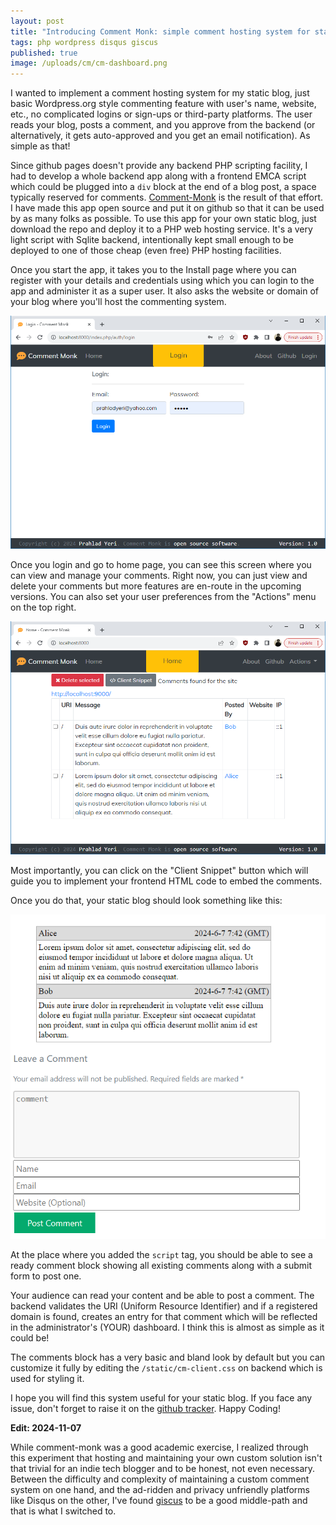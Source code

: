```yaml
---
layout: post
title: "Introducing Comment Monk: simple comment hosting system for static blogs and websites"
tags: php wordpress disqus giscus
published: true
image: /uploads/cm/cm-dashboard.png
---
```


I wanted to implement a comment hosting system for my static blog, just basic Wordpress.org style commenting feature with user's name, website, etc., no complicated logins or sign-ups or third-party platforms. The user reads your blog, posts a comment, and you approve from the backend (or alternatively, it gets auto-approved and you get an email notification). As simple as that!

Since github pages doesn't provide any backend PHP scripting facility, I had to develop a whole backend app along with a frontend EMCA script which could be plugged into a `div` block at the end of a blog post, a space typically reserved for comments. [Comment-Monk](https://github.com/prahladyeri/comment-monk/) is the result of that effort. I have made this app open source and put it on github so that it can be used by as many folks as possible. To use this app for your own static blog, just download the repo and deploy it to a PHP web hosting service. It's a very light script with Sqlite backend, intentionally kept small enough to be deployed to one of those cheap (even free) PHP hosting facilities.

Once you start the app, it takes you to the Install page where you can register with your details and credentials using which you can login to the app and administer it as a super user. It also asks the website or domain of your blog where you'll host the commenting system.

![cm-login](/uploads/cm/cm-login.png)

Once you login and go to home page, you can see this screen where you can view and manage your comments. Right now, you can just view and delete your comments but more features are en-route in the upcoming versions. You can also set your user preferences from the "Actions" menu on the top right.

![cm-dashboard](/uploads/cm/cm-dashboard.png)

Most importantly, you can click on the "Client Snippet" button which will guide you to implement your frontend HTML code to embed the comments.

Once you do that, your static blog should look something like this:

![cm-client](/uploads/cm/cm-client.png)

At the place where you added the `script` tag, you should be able to see a ready comment block showing all existing comments along with a submit form to post one.

Your audience can read your content and be able to post a comment. The backend validates the URI (Uniform Resource Identifier) and if a registered domain is found, creates an entry for that comment which will be reflected in the administrator's (YOUR) dashboard. I think this is almost as simple as it could be!

The comments block has a very basic and bland look by default but you can customize it fully by editing the `/static/cm-client.css` on backend which is used for styling it.

I hope you will find this system useful for your static blog. If you face any issue, don't forget to raise it on the [github tracker](https://github.com/prahladyeri/comment-monk/). Happy Coding!

**Edit: 2024-11-07**

While comment-monk was a good academic exercise, I realized through this experiment that hosting and maintaining your own custom solution isn't that trivial for an indie tech blogger and to be honest, not even necessary. Between the difficulty and complexity of maintaining a custom comment system on one hand, and the ad-ridden and privacy unfriendly platforms like Disqus on the other, I've found [giscus](https://giscus.app/) to be a good middle-path and that is what I switched to.